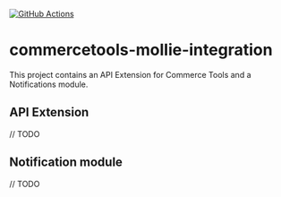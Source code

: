 [![GitHub Actions](https://github.com/mollie/commercetools/actions/workflows/ci.yaml/badge.svg)](https://github.com/mollie/commercetools/actions/workflows/ci.yaml/badge.svg)
# commercetools-mollie-integration

This project contains an API Extension for Commerce Tools and a Notifications module. 

## API Extension

// TODO

## Notification module

// TODO
